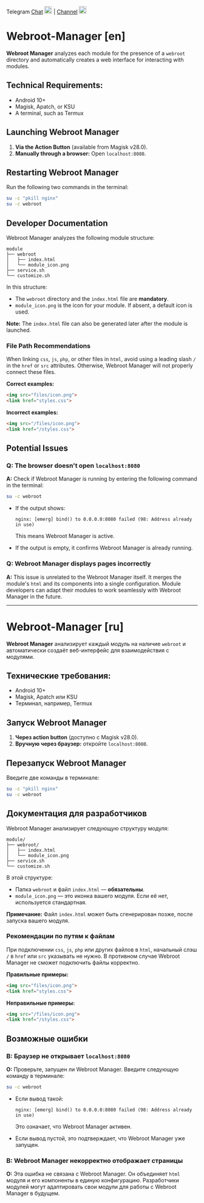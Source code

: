 Telegram [Chat](https://t.me/GhostCISProject_TaD) [<img src="https://img.icons8.com/color/48/000000/telegram-app.png" width="20"/>](https://t.me/GhostCISProject_TaD) | [Channel](https://t.me/GhostCISProject) [<img src="https://img.icons8.com/color/48/000000/telegram-app.png" width="20"/>](https://t.me/GhostCISProject)  

# Webroot-Manager [en] 

**Webroot Manager** analyzes each module for the presence of a `webroot` directory and automatically creates a web interface for interacting with modules.

## Technical Requirements:  
- Android 10+  
- Magisk, Apatch, or KSU  
- A terminal, such as Termux  

## Launching Webroot Manager  
1. **Via the Action Button** (available from Magisk v28.0).  
2. **Manually through a browser:** Open `localhost:8080`.  

## Restarting Webroot Manager  
Run the following two commands in the terminal:  

```bash
su -c "pkill nginx"  
su -c webroot  
```

## Developer Documentation  
Webroot Manager analyzes the following module structure:  

```
module
├── webroot
│   ├── index.html
│   └── module_icon.png
├── service.sh
└── customize.sh
```

In this structure:  
- The `webroot` directory and the `index.html` file are **mandatory**.  
- `module_icon.png` is the icon for your module. If absent, a default icon is used.  

**Note:** The `index.html` file can also be generated later after the module is launched.  

### File Path Recommendations  
When linking `css`, `js`, `php`, or other files in `html`, avoid using a leading slash `/` in the `href` or `src` attributes. Otherwise, Webroot Manager will not properly connect these files.  

**Correct examples:**  
```html
<img src="files/icon.png">  
<link href="styles.css">
```  

**Incorrect examples:**  
```html
<img src="/files/icon.png">  
<link href="/styles.css">
```  

## Potential Issues  

### **Q: The browser doesn't open `localhost:8080`**  
**A:** Check if Webroot Manager is running by entering the following command in the terminal:  
```bash
su -c webroot
```  

- If the output shows:  
  ```
  nginx: [emerg] bind() to 0.0.0.0:8080 failed (98: Address already in use)
  ```
  This means Webroot Manager is active. 

- If the output is empty, it confirms Webroot Manager is already running.  

### **Q: Webroot Manager displays pages incorrectly**  
**A:** This issue is unrelated to the Webroot Manager itself. It merges the module's `html` and its components into a single configuration. Module developers can adapt their modules to work seamlessly with Webroot Manager in the future.  

------------------------

# Webroot-Manager [ru] 

**Webroot Manager** анализирует каждый модуль на наличие `webroot` и автоматически создаёт веб-интерфейс для взаимодействия с модулями.  

## Технические требования:  
- Android 10+  
- Magisk, Apatch или KSU  
- Терминал, например, Termux  

## Запуск Webroot Manager  
1. **Через action button** (доступно с Magisk v28.0).  
2. **Вручную через браузер:** откройте `localhost:8080`.  

## Перезапуск Webroot Manager  
Введите две команды в терминале:  

```bash
su -c "pkill nginx"  
su -c webroot  
```  

## Документация для разработчиков  
Webroot Manager анализирует следующую структуру модуля:  

```
module/
├── webroot/
│   ├── index.html
│   └── module_icon.png
├── service.sh
└── customize.sh
```

В этой структуре:  
- Папка `webroot` и файл `index.html` — **обязательны**.  
- `module_icon.png` — это иконка вашего модуля. Если её нет, используется стандартная.  

**Примечание:** Файл `index.html` может быть сгенерирован позже, после запуска вашего модуля.  

### Рекомендации по путям к файлам  
При подключении `css`, `js`, `php` или других файлов в `html`, начальный слэш `/` в `href` или `src` указывать не нужно. В противном случае Webroot Manager не сможет подключить файлы корректно.  

**Правильные примеры:**  
```html
<img src="files/icon.png">  
<link href="styles.css">
```  

**Неправильные примеры:**  
```html
<img src="/files/icon.png">  
<link href="/styles.css">
```  

## Возможные ошибки  

### **В: Браузер не открывает `localhost:8080`**  
**О:** Проверьте, запущен ли Webroot Manager. Введите следующую команду в терминале:  
```bash
su -c webroot
```  

- Если вывод такой:  
  ```
  nginx: [emerg] bind() to 0.0.0.0:8080 failed (98: Address already in use)
  ```
  Это означает, что Webroot Manager активен.  

- Если вывод пустой, это подтверждает, что Webroot Manager уже запущен.

### **В: Webroot Manager некорректно отображает страницы**  
**О:** Эта ошибка не связана с Webroot Manager. Он объединяет `html` модуля и его компоненты в единую конфигурацию. Разработчики модулей могут адаптировать свои модули для работы с Webroot Manager в будущем.  
